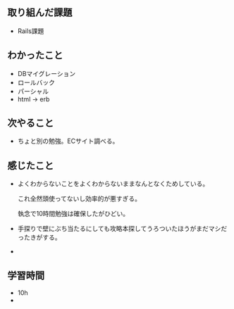 ## 取り組んだ課題
- Rails課題

## わかったこと
- DBマイグレーション
- ロールバック
- パーシャル
- html → erb

## 次やること
- ちょと別の勉強。ECサイト調べる。

## 感じたこと
- よくわからないことをよくわからないままなんとなくためしている。

  これ全然頭使ってないし効率的が悪すぎる。

  執念で10時間勉強は確保したがひどい。
- 手探りで壁にぶち当たるにしても攻略本探してうろついたほうがまだマシだったきがする。
- 

## 学習時間
- 10h
- 
